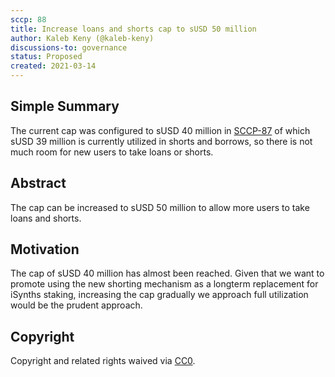 ```yaml
---
sccp: 88
title: Increase loans and shorts cap to sUSD 50 million
author: Kaleb Keny (@kaleb-keny)
discussions-to: governance
status: Proposed
created: 2021-03-14
---
```


<!--You can leave these HTML comments in your merged SCCP and delete the visible duplicate text guides, they will not appear and may be helpful to refer to if you edit it again. This is the suggested template for new SCCPs. Note that an SCCP number will be assigned by an editor. When opening a pull request to submit your SCCP, please use an abbreviated title in the filename, `sccp-draft_title_abbrev.md`. The title should be 44 characters or less.-->

## Simple Summary

<!--"If you can't explain it simply, you don't understand it well enough." Provide a simplified and layman-accessible explanation of the SCCP.-->

The current cap was configured to sUSD 40 million in [SCCP-87](https://sips.synthetix.io/SCCP/sccp-87) of which sUSD 39 million is currently utilized in shorts and borrows, so there is not much room for new users to take loans or shorts.

## Abstract

<!--A short (~200 word) description of the variable change proposed.-->

The cap can be increased to sUSD 50 million to allow more users to take loans and shorts.

## Motivation

<!--The motivation is critical for SCCPs that want to update variables within Synthetix. It should clearly explain why the existing variable is not incentive aligned. SCCP submissions without sufficient motivation may be rejected outright.-->

The cap of sUSD 40 million has almost been reached. Given that we want to promote using the new shorting mechanism as a longterm replacement for iSynths staking, increasing the cap gradually we approach full utilization would be the prudent approach.

## Copyright

Copyright and related rights waived via [CC0](https://creativecommons.org/publicdomain/zero/1.0/).
